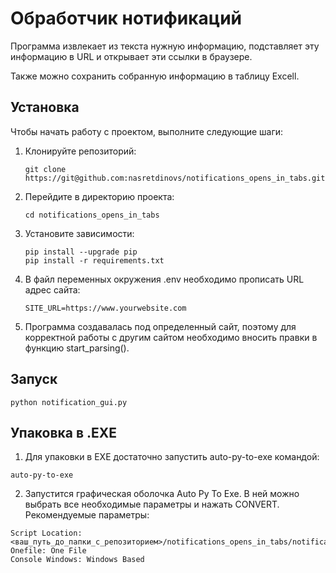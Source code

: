 # Обработчик нотификаций

Программа извлекает из текста нужную информацию, подставляет эту информацию в URL и открывает эти ссылки в браузере. 

Также можно сохранить собранную информацию в таблицу Excell.

## Установка

Чтобы начать работу с проектом, выполните следующие шаги:

1. Клонируйте репозиторий:

   ```
   git clone https://git@github.com:nasretdinovs/notifications_opens_in_tabs.git
   ```

2. Перейдите в директорию проекта:

    ```
    cd notifications_opens_in_tabs
    ```

3. Установите зависимости:

    ```
    pip install --upgrade pip
    pip install -r requirements.txt
    ```

4. В файл переменных окружения .env необходимо прописать URL адрес сайта:
    ```
    SITE_URL=https://www.yourwebsite.com
    ```

5. Программа создавалась под определенный сайт, поэтому для корректной работы с другим сайтом необходимо вносить правки в функцию start_parsing().

## Запуск

```
python notification_gui.py
```

## Упаковка в .EXE

1. Для упаковки в EXE достаточно запустить auto-py-to-exe командой:

```
auto-py-to-exe
```
2. Запустится графическая оболочка Auto Py To Exe. В ней можно выбрать все необходимые параметры и нажать CONVERT. 
Рекомендуемые параметры:
```
Script Location: <ваш_путь_до_папки_с_репозиторием>/notifications_opens_in_tabs/notification_gui.py
Onefile: One File
Console Windows: Windows Based
```

